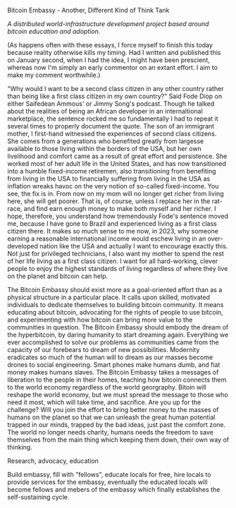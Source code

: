
Bitcoin Embassy - Another, Different Kind of Think Tank

*A distributed world-infrastructure development project based around
bitcoin education and adoption.*

(As happens often with these essays, I force myself to finish this today
because reality otherwise kills my timing. Had I written and published
this on January second, when I had the idea, I might have been
prescient, whereas now I\'m simply an early commentor on an extant
effort. I aim to make my comment worthwhile.)

\"Why would I want to be a second class citizen in any other country
rather than being like a first class citizen in my own country?\" Said
Fode Diop on either Saifedean Ammous\' or Jimmy Song\'s podcast. Though
he talked about the realities of being an African developer in an
internaltional marketplace, the sentence rocked me so fundamentally I
had to repeat it several times to properly document the quote. The son
of an immigrant mother, I first-hand witnessed the experiences of second
class citizens. She comes from a generations who benefited greatly from
largesse available to those living within the borders of the USA, but
her own livelihood and comfort came as a result of great effort and
persistence. She worked most of her adult life in the United States, and
has now transitioned into a humble fixed-income retiremen, also
transitioning from benefiting from living in the USA to financially
suffering from living in the USA as inflation wreaks havoc on the very
notion of so-called fixed-income. You see, the fix is in. From now on my
mom will no longer get richer from living here, she will get poorer.
That is, of course, unless I replace her in the rat-race, and find earn
enough money to make both myself and her richer. I hope, therefore, you
understand how tremendously Fode\'s sentence moved me, because I have
gone to Brazil and experienced living as a first class citizen there. It
makes so much sense to me now, in 2023, why someone earning a reasonable
international income would eschew living in an over-developed nation
like the USA and actually I want to encourage exactly this. Not just for
privileged technicians, I also want my mother to spend the rest of her
life living as a first class citizen. I want for all hard-working,
clever people to enjoy the highest standards of living regardless of
where they live on the planet and bitcoin can help.

The Bitcoin Embassy should exist more as a goal-oriented effort than as
a physical structure in a particular place. It calls upon skilled,
motivated individuals to dedicate themselves to building bitcoin
community. It means educating about bitcoin, advocating for the rights
of people to use bitcoin, and experimenting with how bitcoin can bring
more value to the communities in question. The Bitcoin Embassy should
embody the dream of the hyperbitcoin, by daring humanity to start
dreaming again. Everything we ever accomplished to solve our problems as
communities came from the capacity of our forebears to dream of new
possibilities. Modernity eradicates so much of the human will to dream
as our masses become drones to social engineering. Smart phones make
humans dumb, and fiat money makes humans slaves. The Bitcoin Embassy
takes a messages of liberation to the people in their homes, teaching
how bitcoin connects them to the world economy regardless of the world
georgraphy. Bitoin will reshape the world economy, but we must spread
the message to those who need it most, which will take time, and
sacrifice. Are you up for the challenge? Will you join the effort to
bring better money to the masses of humans on the planet so that we can
unleash the great human potential trapped in our minds, trapped by the
bad ideas, just past the comfort zone. The world no longer needs
charity, humans needs the freedom to save themselves from the main thing
which keeping them down, their own way of thinking.

Research, advocacy, education

Build embassy, fill with \"fellows\", educate locals for free, hire
locals to provide services for the embassy, eventually the educated
locals will become fellows and mebers of the embassy which finally
establishes the self-sustaining cycle.


